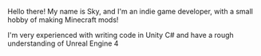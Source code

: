Hello there! My name is Sky, and I'm an indie game developer, with a small hobby of making Minecraft mods! 

I'm very experienced with writing code in Unity C# and have a rough understanding of Unreal Engine 4
